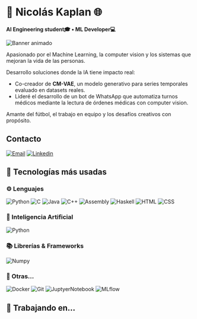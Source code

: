   # 🤖 Nicolás Kaplan 🌐

**AI Engineering student🎓 • ML Developer💻** 

![Banner animado](./images/baner-gif.gif)
</p>

Apasionado por el Machine Learning, la computer vision y los sistemas que mejoran la vida de las personas.

Desarrollo soluciones donde la IA tiene impacto real:
- Co-creador de **CM-VAE**, un modelo generativo para series temporales evaluado en datasets reales.
- Lideré el desarrollo de un bot de WhatsApp que automatiza turnos médicos mediante la lectura de órdenes médicas con computer vision.

Amante del fútbol, el trabajo en equipo y los desafíos creativos con propósito.
## Contacto

[![Email](https://img.shields.io/badge/Mail-D14836?style=for-the-badge&logo=gmail&logoColor=white)](mailto:nicokaplan2005@gmail.com)
[![Linkedin](https://img.shields.io/badge/website-000000?style=for-the-badge&logo=About.me&logoColor=white)](www.linkedin.com/in/nicokaplan)


## 🚀 Tecnologías más usadas

### ⚙️ Lenguajes
![Python](https://img.shields.io/badge/Python-FFD43B?style=for-the-badge&logo=python&logoColor=306998)
![C](https://img.shields.io/badge/C-00599C?style=for-the-badge&logo=c&logoColor=white)
![Java](https://img.shields.io/badge/Java-ED8B00?style=for-the-badge&logo=java&logoColor=white)
![C++](https://img.shields.io/badge/C%23-239120?style=for-the-badge&logo=c-sharp&logoColor=white)
![Assembly](https://img.shields.io/badge/C%23-239120?style=for-the-badge&logo=c-sharp&logoColor=white)
![Haskell](https://img.shields.io/badge/Haskell-purple?style=for-the-badge&logo=Haskell)
![HTML](https://img.shields.io/badge/HTML-E34F26?style=for-the-badge&logo=html&logoColor=white)
![CSS](https://img.shields.io/badge/CSS-1572B6?style=for-the-badge&logo=css&logoColor=white)

### 🤖 Inteligencia Artificial
![Python](https://img.shields.io/badge/Python-FFD43B?style=for-the-badge&logo=python&logoColor=306998)

### 📚  Librerías & Frameworks 

![Numpy](https://img.shields.io/badge/OpenGL-FFFFFF?style=for-the-badge&logo=opengl)

### 🔧 Otras...

![Docker](https://img.shields.io/badge/Docker-2CA5E0?style=for-the-badge&logo=docker&logoColor=white)
![Git](https://img.shields.io/badge/MRTK-512BD4?style=for-the-badge&color=%231C1E20)
![JuptyerNotebook](https://img.shields.io/badge/MRTK-512BD4?style=for-the-badge&color=%231C1E20)
![MLflow](https://img.shields.io/badge/MRTK-512BD4?style=for-the-badge&color=%231C1E20)



## 📌 Trabajando en...
<!--
**Nicokaplan2005/Nicokaplan2005** is a ✨ _special_ ✨ repository because its `README.md` (this file) appears on your GitHub profile.

Here are some ideas to get you started:

- 🔭 I’m currently working on ...
- 🌱 I’m currently learning ...
- 👯 I’m looking to collaborate on ...
- 🤔 I’m looking for help with ...
- 💬 Ask me about ...
- 📫 How to reach me: ...
- 😄 Pronouns: ...
- ⚡ Fun fact: ...
-->
